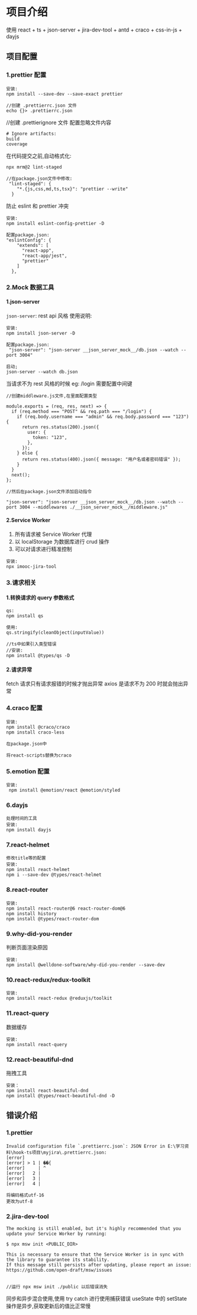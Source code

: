 # 项目介绍

使用 react + ts + json-server + jira-dev-tool + antd + craco + css-in-js + dayjs

## 项目配置

### 1.prettier 配置

```
安装:
npm install --save-dev --save-exact prettier

//创建 .prettierrc.json 文件
echo {}> .prettierrc.json
```

//创建 .prettierignore 文件
配置忽略文件内容

```
# Ignore artifacts:
build
coverage
```

在代码提交之前,自动格式化:

```
npx mrm@2 lint-staged

//在package.json文件中修改:
 "lint-staged": {
    "*.{js,css,md,ts,tsx}": "prettier --write"
  }
```

防止 eslint 和 prettier 冲突

```
安装:
npm install eslint-config-prettier -D

配置package.json:
"eslintConfig": {
    "extends": [
      "react-app",
      "react-app/jest",
      "prettier"
    ]
  },
```

### 2.Mock 数据工具

#### 1.json-server

`json-server`:
rest api 风格
使用说明:

```
安装:
npm install json-server -D

配置package.json:
 "json-server": "json-server __json_server_mock__/db.json --watch --port 3004"

启动;
json-server --watch db.json
```

当请求不为 rest 风格的时候
eg: /login
需要配置中间键

```
//创建middleware.js文件,在里面配置类型

module.exports = (req, res, next) => {
  if (req.method === "POST" && req.path === "/login") {
    if (req.body.username === "admin" && req.body.password === "123") {
      return res.status(200).json({
        user: {
          token: "123",
        },
      });
    } else {
      return res.status(400).json({ message: "用户名或者密码错误" });
    }
  }
  next();
};

//然后在package.json文件添加启动指令

"json-server": "json-server __json_server_mock__/db.json --watch --port 3004 --middlewares ./__json_server_mock__/middleware.js"

```

#### 2.Service Worker

1. 所有请求被 Service Worker 代理
2. 以 localStorage 为数据库进行 crud 操作
3. 可以对请求进行精准控制

```
安装:
npx imooc-jira-tool
```

### 3.请求相关

#### 1.转换请求的 query 参数格式

```
qs:
npm install qs

使用:
qs.stringify(cleanObject(inputValue))

//ts中如果引入类型错误
//安装:
npm install @types/qs -D
```

#### 2.请求异常

fetch 请求只有请求报错的时候才抛出异常
axios 是请求不为 200 时就会抛出异常

### 4.craco 配置

```
安装:
npm install @craco/craco
npm install craco-less

在package.json中

将react-scripts替换为craco
```

### 5.emotion 配置

```
安装:
 npm install @emotion/react @emotion/styled
```

### 6.dayjs

```
处理时间的工具
安装:
npm install dayjs
```

### 7.react-helmet

```
修改title等的配置
安装:
npm install react-helmet
npm i --save-dev @types/react-helmet
```

### 8.react-router

```
安装:
npm install react-router@6 react-router-dom@6
npm install history
npm install @types/react-router-dom
```

### 9.why-did-you-render

判断页面渲染原因

```
安装:
npm install @welldone-software/why-did-you-render --save-dev
```

### 10.react-redux/redux-toolkit

```
安装:
npm install react-redux @reduxjs/toolkit
```

### 11.react-query

数据缓存

```
安装:
npm install react-query

```

### 12.react-beautiful-dnd

拖拽工具

```
安装：
npm install react-beautiful-dnd
npm install @types/react-beautiful-dnd -D
```

## 错误介绍

### 1.prettier

```
Invalid configuration file `.prettierrc.json`: JSON Error in E:\学习资料\hook-ts项目\myjira\.prettierrc.json:
[error]
[error] > 1 | ��{
[error]     | ^
[error]   2 |
[error]   3 |
[error]   4 |

将编码格式utf-16
更改为utf-8
```

### 2.jira-dev-tool

```
The mocking is still enabled, but it's highly recommended that you update your Service Worker by running:

$ npx msw init <PUBLIC_DIR>

This is necessary to ensure that the Service Worker is in sync with the library to guarantee its stability.
If this message still persists after updating, please report an issue: https://github.com/open-draft/msw/issues


//运行 npx msw init ./public 以后错误消失
```

同步和异步混合使用,使用 try catch 进行使用捕获错误
useState 中的 setState 操作是异步,获取更新后的值比正常慢

